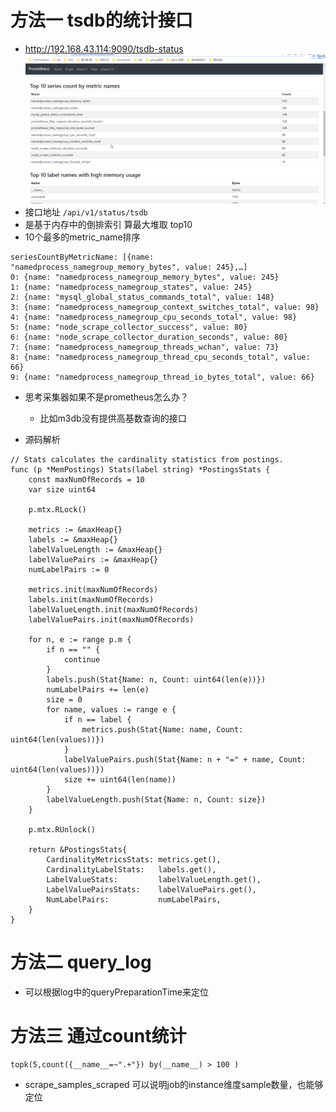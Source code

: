 # 方法一 tsdb的统计接口
- http://192.168.43.114:9090/tsdb-status
![image](./pic/get_h01.png)
- 接口地址 `/api/v1/status/tsdb`
- 是基于内存中的倒排索引 算最大堆取 top10
- 10个最多的metric_name排序
```shell script
seriesCountByMetricName: [{name: "namedprocess_namegroup_memory_bytes", value: 245},…]
0: {name: "namedprocess_namegroup_memory_bytes", value: 245}
1: {name: "namedprocess_namegroup_states", value: 245}
2: {name: "mysql_global_status_commands_total", value: 148}
3: {name: "namedprocess_namegroup_context_switches_total", value: 98}
4: {name: "namedprocess_namegroup_cpu_seconds_total", value: 98}
5: {name: "node_scrape_collector_success", value: 80}
6: {name: "node_scrape_collector_duration_seconds", value: 80}
7: {name: "namedprocess_namegroup_threads_wchan", value: 73}
8: {name: "namedprocess_namegroup_thread_cpu_seconds_total", value: 66}
9: {name: "namedprocess_namegroup_thread_io_bytes_total", value: 66}
```
- 思考采集器如果不是prometheus怎么办？
    - 比如m3db没有提供高基数查询的接口


- 源码解析
```golang
// Stats calculates the cardinality statistics from postings.
func (p *MemPostings) Stats(label string) *PostingsStats {
	const maxNumOfRecords = 10
	var size uint64

	p.mtx.RLock()

	metrics := &maxHeap{}
	labels := &maxHeap{}
	labelValueLength := &maxHeap{}
	labelValuePairs := &maxHeap{}
	numLabelPairs := 0

	metrics.init(maxNumOfRecords)
	labels.init(maxNumOfRecords)
	labelValueLength.init(maxNumOfRecords)
	labelValuePairs.init(maxNumOfRecords)

	for n, e := range p.m {
		if n == "" {
			continue
		}
		labels.push(Stat{Name: n, Count: uint64(len(e))})
		numLabelPairs += len(e)
		size = 0
		for name, values := range e {
			if n == label {
				metrics.push(Stat{Name: name, Count: uint64(len(values))})
			}
			labelValuePairs.push(Stat{Name: n + "=" + name, Count: uint64(len(values))})
			size += uint64(len(name))
		}
		labelValueLength.push(Stat{Name: n, Count: size})
	}

	p.mtx.RUnlock()

	return &PostingsStats{
		CardinalityMetricsStats: metrics.get(),
		CardinalityLabelStats:   labels.get(),
		LabelValueStats:         labelValueLength.get(),
		LabelValuePairsStats:    labelValuePairs.get(),
		NumLabelPairs:           numLabelPairs,
	}
}
```

# 方法二 query_log 
- 可以根据log中的queryPreparationTime来定位
# 方法三 通过count统计
```shell script
topk(5,count({__name__=~".+"}) by(__name__) > 100 )
```
- scrape_samples_scraped 可以说明job的instance维度sample数量，也能够定位
